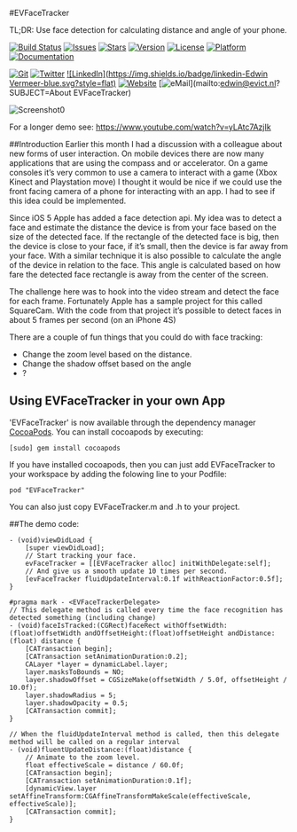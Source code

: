 
#EVFaceTracker

TL;DR: Use face detection for calculating distance and angle of your phone.

[![Build Status](https://travis-ci.org/evermeer/EVFaceTracker.svg?style=flat)](https://travis-ci.org/evermeer/EVFaceTracker)
[![Issues](https://img.shields.io/github/issues-raw/evermeer/EVFaceTracker.svg?style=flat)](https://github.com/evermeer/EVFaceTracker/issues)
[![Stars](https://img.shields.io/github/stars/evermeer/EVFaceTracker.svg?style=flat)](https://github.com/evermeer/EVFaceTracker/stargazers)
[![Version](https://img.shields.io/cocoapods/v/EVFaceTracker.svg?style=flat)](http://cocoadocs.org/docsets/EVFaceTracker)
[![License](https://img.shields.io/cocoapods/l/EVFaceTracker.svg?style=flat)](http://cocoadocs.org/docsets/EVFaceTracker)
[![Platform](https://img.shields.io/cocoapods/p/EVFaceTracker.svg?style=flat)](http://cocoadocs.org/docsets/EVFaceTracker)
[![Documentation](https://img.shields.io/badge/documented-100%-brightgreen.svg?style=flat)](http://cocoadocs.org/docsets/EVFaceTracker)

[![Git](https://img.shields.io/badge/GitHub-evermeer-blue.svg?style=flat)](https://github.com/evermeer)
[![Twitter](https://img.shields.io/badge/twitter-@evermeer-blue.svg?style=flat)](http://twitter.com/evermeer)
[![LinkedIn](https://img.shields.io/badge/linkedin-Edwin Vermeer-blue.svg?style=flat)](http://nl.linkedin.com/in/evermeer/en)
[![Website](https://img.shields.io/badge/website-evict.nl-blue.svg?style=flat)](http://evict.nl)
[![eMail](https://img.shields.io/badge/email-edwin@evict.nl-blue.svg?style=flat)](mailto:edwin@evict.nl?SUBJECT=About EVFaceTracker)

![Screenshot0](https://github.com/evermeer/EVFaceTracker/blob/master/EVFaceTracker.gif?raw=true)

For a longer demo see: https://www.youtube.com/watch?v=yLAtc7AzjIk


##Introduction
Earlier this month I had a discussion with a colleague about new forms of user interaction. On mobile devices there are now many applications that are using the compass and or accelerator. On a game consoles it’s very common to use a camera to interact with a game (Xbox Kinect and Playstation move) I thought it would be nice if we could use the front facing camera of a phone for interacting with an app. I had to see if this idea could be implemented.

Since iOS 5 Apple has added a face detection api. My idea was to detect a face and estimate the distance the device is from your face based on the size of the detected face. If the rectangle of the detected face is big, then the device is close to your face, if it’s small, then the device is far away from your face. With a similar technique it is also possible to calculate the angle of the device in relation to the face. This angle is calculated based on how fare the detected face rectangle is away from the center of the screen.

The challenge here was to hook into the video stream and detect the face for each frame. Fortunately Apple has a sample project for this called SquareCam. With the code from that project it’s possible to detect faces in about 5 frames per second (on an iPhone 4S)

There are a couple of fun things that you could do with face tracking:

- Change the zoom level based on the distance.
- Change the shadow offset based on the angle
- ?


## Using EVFaceTracker in your own App 

'EVFaceTracker' is now available through the dependency manager [CocoaPods](http://cocoapods.org). 
You can install cocoapods by executing:

```
[sudo] gem install cocoapods
```

If you have installed cocoapods, then you can just add EVFaceTracker to your workspace by adding the folowing line to your Podfile:

```
pod "EVFaceTracker"
```

You can also just copy EVFaceTracker.m and .h to your project. 


##The demo code:

```
- (void)viewDidLoad {
    [super viewDidLoad];
    // Start tracking your face.
    evFaceTracker = [[EVFaceTracker alloc] initWithDelegate:self];
    // And give us a smooth update 10 times per second.
    [evFaceTracker fluidUpdateInterval:0.1f withReactionFactor:0.5f];
}

#pragma mark - <EVFaceTrackerDelegate>
// This delegate method is called every time the face recognition has detected something (including change)
- (void)faceIsTracked:(CGRect)faceRect withOffsetWidth:(float)offsetWidth andOffsetHeight:(float)offsetHeight andDistance:(float) distance {
    [CATransaction begin];
    [CATransaction setAnimationDuration:0.2];
    CALayer *layer = dynamicLabel.layer;
    layer.masksToBounds = NO;
    layer.shadowOffset = CGSizeMake(offsetWidth / 5.0f, offsetHeight / 10.0f);
    layer.shadowRadius = 5;
    layer.shadowOpacity = 0.5;
    [CATransaction commit];
}

// When the fluidUpdateInterval method is called, then this delegate method will be called on a regular interval
- (void)fluentUpdateDistance:(float)distance {
    // Animate to the zoom level.
    float effectiveScale = distance / 60.0f;
    [CATransaction begin];
    [CATransaction setAnimationDuration:0.1f];
    [dynamicView.layer setAffineTransform:CGAffineTransformMakeScale(effectiveScale, effectiveScale)];
    [CATransaction commit];
}
```
